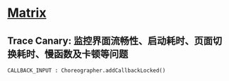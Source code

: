 # [Matrix](https://github.com/Tencent/matrix)


## Trace Canary: 监控界面流畅性、启动耗时、页面切换耗时、慢函数及卡顿等问题


```
CALLBACK_INPUT : Choreographer.addCallbackLocked()


```